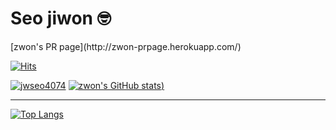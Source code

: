 # Seo jiwon 🤓

<div>
  [zwon's PR page](http://zwon-prpage.herokuapp.com/)
  
  [![Hits](https://hits.seeyoufarm.com/api/count/incr/badge.svg?url=https%3A%2F%2Fgithub.com%2Fjwseo4074&count_bg=%23000000&title_bg=%23555555&icon=&icon_color=%23E7E7E7&title=Github&edge_flat=false)](https://hits.seeyoufarm.com)
  
</div>



[![jwseo4074](http://mazassumnida.wtf/api/mini/generate_badge?boj=jwseo4074)](https://solved.ac/jwseo4074)
[![zwon's GitHub stats](https://github-readme-stats.vercel.app/api?username=jwseo4074&show_icons=true&theme=dracula))](https://github.com/jwseo4074/github-readme-stats)

---

[![Top Langs](https://github-readme-stats.vercel.app/api/top-langs/?username=jwseo4074&layout=compact)](https://github.com/jwseo4074/github-readme-stats)

